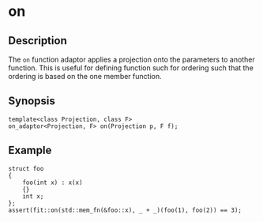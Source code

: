 on
==

Description
-----------

The `on` function adaptor applies a projection onto the parameters to
another function. This is useful for defining function such for ordering
such that the ordering is based on the one member function.

Synopsis
--------

    template<class Projection, class F>
    on_adaptor<Projection, F> on(Projection p, F f);

Example
-------

    struct foo
    {
        foo(int x) : x(x)
        {}
        int x;
    };
    assert(fit::on(std::mem_fn(&foo::x), _ + _)(foo(1), foo(2)) == 3);

